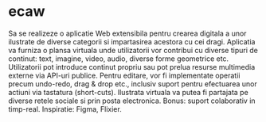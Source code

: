 # ecaw
Sa se realizeze o aplicatie Web extensibila pentru crearea digitala a unor ilustrate de diverse categorii si impartasirea acestora cu cei dragi. Aplicatia va furniza o plansa virtuala unde utilizatorii vor contribui cu diverse tipuri de continut: text, imagine, video, audio, diverse forme geometrice etc. Utilizatorii pot introduce continut propriu sau pot prelua resurse multimedia externe via API-uri publice. Pentru editare, vor fi implementate operatii precum undo-redo, drag & drop etc., inclusiv suport pentru efectuarea unor actiuni via tastatura (short-cuts). Ilustrata virtuala va putea fi partajata pe diverse retele sociale si prin posta electronica. Bonus: suport colaborativ in timp-real. Inspiratie: Figma, Flixier.
